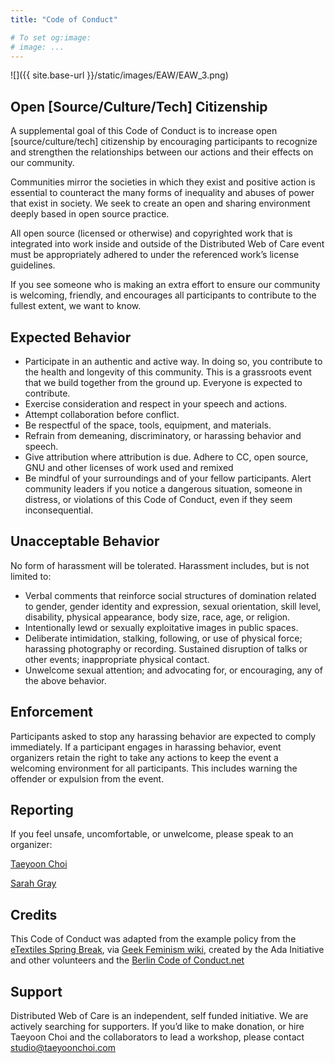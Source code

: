 ```yaml
---
title: "Code of Conduct"

# To set og:image:
# image: ...
---
```



 


![]({{ site.base-url }}/static/images/EAW/EAW_3.png)
## Open [Source/Culture/Tech] Citizenship

A supplemental goal of this Code of Conduct is to increase open [source/culture/tech] citizenship by encouraging participants to recognize and strengthen the relationships between our actions and their effects on our community.

Communities mirror the societies in which they exist and positive action is essential to counteract the many forms of inequality and abuses of power that exist in society. We seek to create an open and sharing environment deeply based in open source practice.


All open source (licensed or otherwise) and copyrighted work that is integrated into work inside and outside of the Distributed Web of Care event must be appropriately adhered to under the referenced work’s license guidelines.

If you see someone who is making an extra effort to ensure our community is welcoming, friendly, and encourages all participants to contribute to the fullest extent, we want to know.

## Expected Behavior
- Participate in an authentic and active way. In doing so, you contribute to the health and longevity of this community. This is a grassroots event that we build together from the ground up. Everyone is expected to contribute.
- Exercise consideration and respect in your speech and actions.
- Attempt collaboration before conflict.
- Be respectful of the space, tools, equipment, and materials.
- Refrain from demeaning, discriminatory, or harassing behavior and speech.
- Give attribution where attribution is due. Adhere to CC, open source, GNU and other licenses of work used and remixed
- Be mindful of your surroundings and of your fellow participants. Alert community leaders if you notice a dangerous situation, someone in distress, or violations of this Code of Conduct, even if they seem inconsequential.


## Unacceptable Behavior

No form of harassment will be tolerated. Harassment includes, but is not limited to:
- Verbal comments that reinforce social structures of domination related to gender, gender identity and expression, sexual orientation, skill level, disability, physical appearance, body size, race, age, or religion.
- Intentionally lewd or sexually exploitative images in public spaces.
- Deliberate intimidation, stalking, following, or use of physical force; harassing photography or recording.
Sustained disruption of talks or other events; inappropriate physical contact.
- Unwelcome sexual attention; and advocating for, or encouraging, any of the above behavior.


## Enforcement
Participants asked to stop any harassing behavior are expected to comply immediately. If a participant engages in harassing behavior, event organizers retain the right to take any actions to keep the event a welcoming environment for all participants. This includes warning the offender or expulsion from the event. 

## Reporting
If you feel unsafe, uncomfortable, or unwelcome, please speak to an organizer:

[Taeyoon Choi](http://twitter.com/tchoi8)

[Sarah Gray](http://twitter.com/fablednet)

## Credits 

This Code of Conduct was adapted from the example policy from the [eTextiles Spring Break](http://etextilespringbreak.org/), via [Geek Feminism wiki](http://geekfeminism.wikia.com/wiki/Conference_anti-harassment/Policy), created by the Ada Initiative and other volunteers and the [Berlin Code of Conduct.net](http://berlincodeofconduct.org/) 


## Support 

Distributed Web of Care is an independent, self funded initiative. We are actively searching for supporters. If you’d like to make donation, or hire Taeyoon Choi and the collaborators to lead a workshop, please contact studio@taeyoonchoi.com

